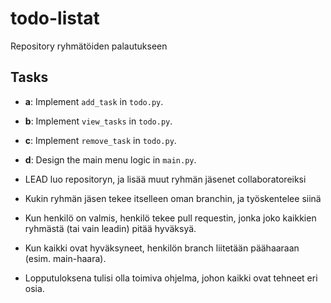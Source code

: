 # todo-listat
Repository ryhmätöiden palautukseen

## Tasks
- **a**: Implement `add_task` in `todo.py`.
- **b**: Implement `view_tasks` in `todo.py`.
- **c**: Implement `remove_task` in `todo.py`.
- **d**: Design the main menu logic in `main.py`.

- LEAD luo repositoryn, ja lisää muut ryhmän jäsenet collaboratoreiksi
- Kukin ryhmän jäsen tekee itselleen oman branchin, ja työskentelee siinä
- Kun henkilö on valmis, henkilö tekee pull requestin, 
jonka joko kaikkien ryhmästä (tai vain leadin) pitää hyväksyä.
- Kun kaikki ovat hyväksyneet, henkilön branch liitetään päähaaraan 
(esim. main-haara).
- Lopputuloksena tulisi olla toimiva ohjelma, johon kaikki ovat tehneet eri osia.

